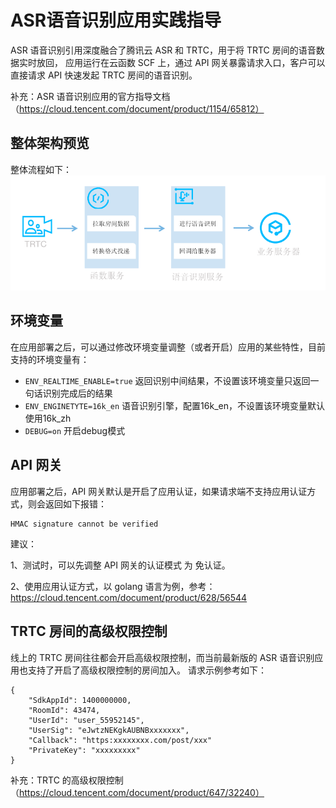 # ASR语音识别应用实践指导

ASR 语音识别引用深度融合了腾讯云 ASR 和 TRTC，用于将 TRTC 房间的语音数据实时放回，
应用运行在云函数 SCF 上，通过 API 网关暴露请求入口，客户可以直接请求 API 快速发起 TRTC 房间的语音识别。

补充：ASR 语音识别应用的官方指导文档（https://cloud.tencent.com/document/product/1154/65812）


## 整体架构预览

整体流程如下：
![](.scf-asr-trtc_images/arch.png)

## 环境变量
在应用部署之后，可以通过修改环境变量调整（或者开启）应用的某些特性，目前支持的环境变量有：
- `ENV_REALTIME_ENABLE=true` 返回识别中间结果，不设置该环境变量只返回一句话识别完成后的结果
- `ENV_ENGINETYTE=16k_en` 语音识别引擎，配置16k_en，不设置该环境变量默认使用16k_zh
- `DEBUG=on` 开启debug模式

## API 网关
应用部署之后，API 网关默认是开启了应用认证，如果请求端不支持应用认证方式，则会返回如下报错：
```shell
HMAC signature cannot be verified
```

建议：

1、测试时，可以先调整 API 网关的认证模式 为 免认证。

2、使用应用认证方式，以 golang 语言为例，参考：https://cloud.tencent.com/document/product/628/56544

## TRTC 房间的高级权限控制

线上的 TRTC 房间往往都会开启高级权限控制，而当前最新版的 ASR 语音识别应用也支持了开启了高级权限控制的房间加入。
请求示例参考如下：
```shell
{
    "SdkAppId": 1400000000,
    "RoomId": 43474,
    "UserId": "user_55952145",
    "UserSig": "eJwtzNEKgkAUBNBxxxxxxx",
    "Callback": "https:xxxxxxxx.com/post/xxx"
    "PrivateKey": "xxxxxxxxx"
}

```

补充：TRTC 的高级权限控制（https://cloud.tencent.com/document/product/647/32240）